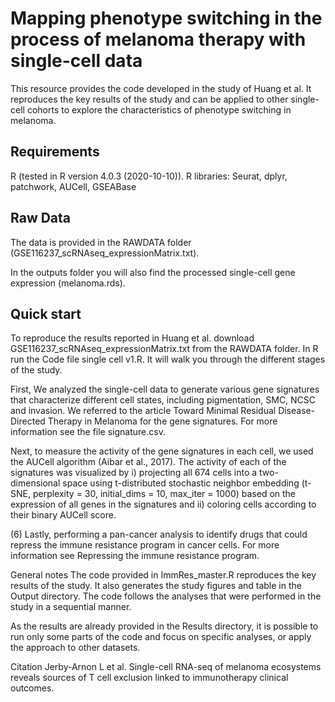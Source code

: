 # Mapping phenotype switching in the process of melanoma therapy with single-cell data
This resource provides the code developed in the study of Huang et al. It reproduces the key results of the study and can be applied to other single-cell cohorts to explore the characteristics of phenotype switching in melanoma.

## Requirements
R (tested in R version 4.0.3 (2020-10-10)).
R libraries: Seurat, dplyr, patchwork, AUCell, GSEABase
## Raw Data
The data is provided in the RAWDATA folder (GSE116237_scRNAseq_expressionMatrix.txt).

In the outputs folder you will also find the processed single-cell gene expression (melanoma.rds).

## Quick start
To reproduce the results reported in Huang et al. download GSE116237_scRNAseq_expressionMatrix.txt from the RAWDATA folder. In R run the Code file single cell v1.R. It will walk you through the different stages of the study.

First, We analyzed the single-cell data to generate various gene signatures that characterize different cell states, including pigmentation, SMC, NCSC and invasion. We referred to the article Toward Minimal Residual Disease-Directed Therapy in Melanoma for the gene signatures. For more information see the file signature.csv.

Next, to measure the activity of the gene signatures in each cell, we used the AUCell algorithm (Aibar et al., 2017). The activity of each of the signatures was visualized by i) projecting all 674 cells into a two-dimensional space using t-distributed stochastic neighbor embedding (t-SNE, perplexity = 30, initial_dims = 10, max_iter = 1000) based on the expression of all genes in the signatures and ii) coloring cells according to their binary AUCell score.

(6) Lastly, performing a pan-cancer analysis to identify drugs that could repress the immune resistance program in cancer cells. For more information see Repressing the immune resistance program.

General notes
The code provided in ImmRes_master.R reproduces the key results of the study. It also generates the study figures and table in the Output directory. The code follows the analyses that were performed in the study in a sequential manner.

As the results are already provided in the Results directory, it is possible to run only some parts of the code and focus on specific analyses, or apply the approach to other datasets.

Citation
Jerby-Arnon L et al. Single-cell RNA-seq of melanoma ecosystems reveals sources of T cell exclusion linked to immunotherapy clinical outcomes.
